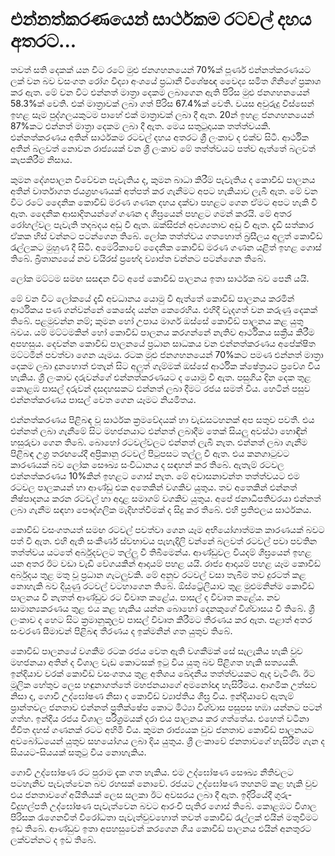 # එන්නත්කරණයෙන් සාර්ථකම රටවල් දහය අතරට...

තවත් සති දෙකක් යන විට රටේ මුළු ජනගහනයෙන් 70%ක් පූර්ණ එන්නත්කරණයට ලක් වන බව වසංගත රෝග විද්‍යා අංශයේ ප්‍රධානී විශේෂඥ වෛද්‍ය සමිත ගිනිගේ ප්‍රකාශ කර ඇත. මේ වන විට එන්නත් මාත්‍රා දෙකම ලබාගෙන ඇති පිරිස මුළු ජනගහනයෙන් 58.3%ක් වෙති. එක් මාත්‍රාවක් ලබා ගත් පිරිස 67.4%ක් වෙති. වයස අවුරුදු විස්සෙන් ඉහළ සෑම පුද්ගලයකුටම පාහේ එක් මාත්‍රාවක් ලබා දී ඇත. 20න් ඉහළ ජනගහනයෙන් 87%කට එන්නත් මාත්‍රා දෙකම ලබා දී ඇත. මෙය සතුටුදායක තත්ත්වයකි. එන්නත්කරණය අතින් සාර්ථකම රටවල් දහය අතරට ශ්‍රී ලංකාව ද එක්ව සිටී. ආර්ථික අතින් බලවත් නොවන රාජ්‍යයක් වන ශ්‍රී ලංකාව මේ තත්ත්වයට පත්ව ඇත්තේ බලවත් කැපකිරීම නිසාය.

කුමන දේශපාලන විවේචන පැවැතිය ද, කුමන බාධා කිරීම් පැවැතිය ද කොවිඩ් පාලනය අතින් වාර්තාගත ජයග්‍රහණයක් අත්පත් කර ගැනීමට අපට හැකියාව ලැබී ඇත. මේ වන විට රටේ දෛනික කොවිඩ් මරණ ගණන දහය දක්වා පහළට ගෙන ඒමට අපට හැකි වී ඇත. දෛනික ආසාදිතයන්ගේ ගණන ද ශීඝ්‍රයෙන් පහළට ගමන් කරයි. මේ අතර රෝහල්වල පැවැති තදබදය අඩු වී ඇත. ඔක්සිජන් අවශ්‍යතාව අඩු වී ඇත. දැඩි සත්කාර ඒකක හිස් වන්නට පටන්ගෙන තිබේ. ලෝක තත්ත්වය ගතහොත් බ්‍රසීලය අලුත් කොවිඩ් රැල්ලකට මුහුණ දී සිටී. අමෙරිකාවේ දෛනික කොවිඩ් මරණ ගණන යළිත් ඉහළ ගොස් තිබේ. බ්‍රිතාන්‍යයේ නව වයිරස් ප්‍රභේද ව්‍යාප්ත වන්නට පටන්ගෙන තිබේ.

ලෝක මට්ටම සමඟ සසඳන විට අපේ කොවිඩ් පාලනය ඉතා සාර්ථක බව පෙනී යයි.

මේ වන විට ලෝකයේ දැඩි අවධානය යොමු වී ඇත්තේ කොවිඩ් පාලනය කරමින් ආර්ථිකය පණ ගන්වන්නේ කෙසේද යන්න කෙරෙහිය. එහිදී වැදගත් වන කරුණු දෙකක් තිබේ. පළමුවන්න නම්; කුමන හෝ උපාය මාර්ග ඔස්සේ කොවිඩ් පාලනය කළ යුතු බවය. යම් මට්ටමකින් හෝ කොවිඩ් පාලනය කරගන්නේ නැතිව ආර්ථිකය සක්‍රීය කිරීම අපහසුය. දෙවන්න කොවිඩ් පාලනයේ ප්‍රධාන සාධකය වන එන්නත්කරණය අපේක්ෂිත මට්ටමින් පවත්වා ගෙන යෑමය. රටක මුළු ජනගහනයෙන් 70%කට පමණ එන්නත් මාත්‍රා දෙකම ලබා දුනහොත් එතැන් සිට අලුත් ගැම්මක් ඔස්සේ ආර්ථික ක්ෂේත්‍රයට ප්‍රවේශ විය හැකිය. ශ්‍රී ලංකාව දරුවන්ගේ එන්නත්කරණයට ද යොමු වී ඇත. පසුගිය දින දෙක තුළ කොළඹ පාසල් දරුවන් දසදහසකට එන්නත් ලබා දීමට රජය සමත් විය. හෙටින් පසුව එන්නත්කරණය පාසල් වෙත ගෙන යෑමට නියමිතය.

එන්නත්කරණය පිළිබඳ වූ සාර්ථක ක්‍රමවේදයක් හා වැඩසටහනක් අප සතුව පවතී. එය එන්නත් ලබා ගැනීමේ සිට මහජනයාට එන්නත් ලබාදීම තෙක් සියලු අවස්ථා හොඳින් හසුරුවා ගෙන තිබේ. බොහෝ රටවල්වලට එන්නත් ලැබී නැත. එන්නත් ලබා ගැනීම පිළිබඳ උග්‍ර තරඟයේදී අප්‍රිකානු රටවල් පිටුපසට තල්ලු වී ඇත. එය කනගාටුවට කාරණයක් බව ලෝක සෞඛ්‍ය සංවිධානය ද සඳහන් කර තිබේ. ඇතැම් රටවල එන්නත්කරණය 10%කින් ඉහළට ගොස් නැත. මේ අවාසනාවන්ත තත්ත්වයට එම රටවල පාලකයන් හා ආණ්ඩු එක අතෙකින් වගකිව යුතුය. තව අතෙකින් එන්නත් නිෂ්පාදනය කරන රටවල් හා අදාළ සමාගම් වගකිව යුතුය. අපේ ජනාධිපතිවරයා එන්නත් ලබා ගැනීම සඳහා පෞද්ගලික මැදිහත්වීමක් ද සිදු කර තිබේ. එහි ප්‍රතිඵලය සාර්ථකය.

කොවිඩ් වසංගතයත් සමඟ රටවල් පවත්වා ගෙන යෑම අභියෝගාත්මක කාරණයක් බවට පත් වී ඇත. එහි ඇති සංකීර්ණ ස්වභාවය පැහැදිලි වන්නේ බලවත් රටවල් පවා පවතින තත්ත්වය යටතේ අර්බුදවලට තල්ලු වී තිබීමෙන්ය. ආණ්ඩුවල වියදම් ශීඝ්‍රයෙන් ඉහළ යන අතර ඊට වඩා වැඩි වේගයකින් ආදායම් පහළ යයි. රාජ්‍ය ආදායම් පහළ යෑම කොවිඩ් අර්බුදය තුළ මතු වූ ප්‍රධාන ගැටලුවකි. මේ අනුව රටවල් වසා තැබීම තව දුරටත් කළ නොහැකි බව දියුණු රටවල් වටහාගෙන තිබේ. ඕස්ට්‍රේලියාව තුළ මුළුමනින්ම කොවිඩ් පාලනය වී නැතත් ආණ්ඩුව රට විවෘත කළේය. පාසල් ද විවෘත කළේය. නව සාමාන්‍යකරණය තුළ එය කළ හැකිය යන්න බොහෝ දෙනකුගේ විශ්වාසය වී තිබේ. ශ්‍රී ලංකාව ද හෙට සිට ක්‍රමානුකූලව පාසල් විවෘත කිරීමට තීරණය කර ඇත. පළාත් අතර සංචරණ සීමාවන් පිළිබඳ තීරණය ද ඉක්මනින් ගත යුතුව තිබේ.

කොවිඩ් පාලනයේ වගකීම රටක රජය වෙත ඇති වගකීමක් සේ සැලැකිය හැකි වුව මහජනයා අතින් ද විශාල වැඩ කොටසක් ඉටු විය යුතු බව පිළිගත හැකි සත්‍යයකි. ඉන්දියාව වරක් කොවිඩ් වසංගතය තුළ අතිශය ඛේදනීය තත්ත්වයකට ඇද වැටිණි. ඊට මූලික හේතුව ලෙස හඳුනාගත්තේ මහජනයාගේ අමනෝඥ හැසිරීමය. ආගමික උත්සව නිසා ද, ගොවි උද්ඝෝෂණ නිසා ද කොවිඩ් ව්‍යාප්තිය ශීඝ්‍ර විය. ඉන්දියාවේ ඇතැම් ප්‍රාන්තවල ජනතාව එන්නත් ප්‍රතික්ෂේප කොට මිථ්‍යා විශ්වාස පසුපස හඹා යන්නට පටන් ගත්හ. ඉන්දීය රජය විශාල පරිශ්‍රමයක් දරා එය පාලනය කර ගත්තේය. එහෙත් වටිනා ජීවිත දහස් ගණනක් රටට අහිමි විය. කුමන රාජ්‍යයක වුව ජනතාව කොවිඩ් පාලනයට අවබෝධයෙන් යුතුව සහයෝගය ලබා දිය යුතුය. ශ්‍රී ලංකාවේ ජනතාවගේ හැසිරීම ගැන ද සියයට-සියයක් සතුටු විය නොහැකිය.

ගොවි උද්ඝෝෂණ රට පුරාම දැක ගත හැකිය. එම උද්ඝෝෂණ සෞඛ්‍ය නීතිවලට පටහැනිව පැවැත්වෙන බව රහසක් නොවේ. රජයට උද්ඝෝෂණ තහනම් කළ හැකි වුව එය ජනතාවගේ අයිතියක් ලෙස සලකා ඊට අවසරය ලබා දී ඇත. ඉදිරියේදී ගුරු-විදුහල්පති උද්ඝෝෂණ පැවැත්වෙන බවට ආරංචි පැතිර ගොස් තිබේ. කොළඹට විශාල පිරිසක රැගෙනවිත් විරෝධතා පැවැත්වුවහොත් තවත් කොවිඩ් රැල්ලක් එයින් මතුවීමට ඉඩ තිබේ. ආණ්ඩුව ඉතා අපහසුවෙන් කරගෙන ගිය කොවිඩ් පාලනය එයින් අනතුරට ලක්වන්නට ද ඉඩ තිබේ.